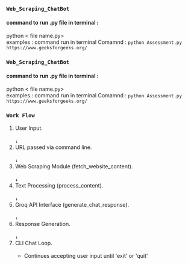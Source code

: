 ###  `Web_Scraping_ChatBot`

#### command to run .py file in terminal :

python < file name.py> <web url links>   
      examples : command run in terminal
          Comamnd :   `python Assessment.py https://www.geeksforgeeks.org/`
 

###  `Web_Scraping_ChatBot`

#### command to run .py file in terminal :

python < file name.py> <web url links>   
      examples : command run in terminal
          Comamnd :   `python Assessment.py https://www.geeksforgeeks.org/`
 

### `Work Flow`

1. User Input. <br><br>
      `↓`
2. URL passed via command line.<br><br>
      `↓`
3.  Web Scraping Module (fetch_website_content).<br><br>
      `↓`
4.  Text Processing (process_content).<br><br>
      `↓`
5.  Groq API Interface (generate_chat_response).<br><br>
      `↓`
6.  Response Generation.<br><br>
      `↓`
7.  CLI Chat Loop.<br><br>    
      - Continues accepting user input until 'exit' or 'quit'
